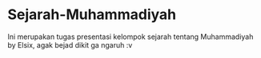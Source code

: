 # Sejarah-Muhammadiyah
Ini merupakan tugas presentasi kelompok sejarah tentang Muhammadiyah by Elsix, agak bejad dikit ga ngaruh :v
